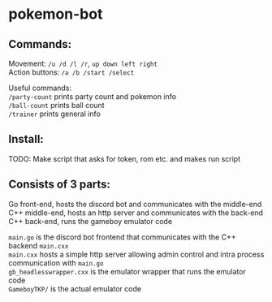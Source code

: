 # pokemon-bot

## Commands:
Movement: `/u /d /l /r`, `up down left right`    
Action buttons: `/a /b /start /select`    

Useful commands:    
`/party-count` prints party count and pokemon info    
`/ball-count` prints ball count    
`/trainer` prints general info    

## Install:
TODO: Make script that asks for token, rom etc. and makes run script

## Consists of 3 parts:

Go front-end, hosts the discord bot and communicates with the middle-end    
C++ middle-end, hosts an http server and communicates with the back-end    
C++ back-end, runs the gameboy emulator code    

`main.go` is the discord bot frontend that communicates with the C++ backend `main.cxx`    
`main.cxx` hosts a simple http server allowing admin control and intra process communication with `main.go`    
`gb_headlesswrapper.cxx` is the emulator wrapper that runs the emulator code    
`GameboyTKP/` is the actual emulator code    
